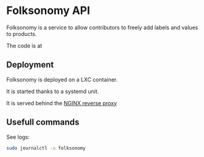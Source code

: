 # Folksonomy API

Folksonomy is a service to allow contributors to freely add labels and values to products.

The code is at

## Deployment

Folksonomy is deployed on a LXC container.

It is started thanks to a systemd unit.

It is served behind the [NGINX reverse proxy](./)


## Usefull commands

See logs:
```bash
sudo journalctl -u folksonomy
```